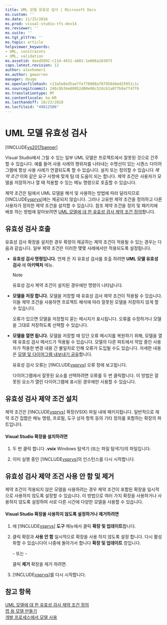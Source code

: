 ```yaml
---
title: UML 모델 유효성 검사 | Microsoft Docs
ms.custom: ''
ms.date: 11/15/2016
ms.prod: visual-studio-tfs-dev14
ms.reviewer: ''
ms.suite: ''
ms.tgt_pltfrm: ''
ms.topic: article
helpviewer_keywords:
- UML, constraints
- UML, validation
ms.assetid: deed5092-c11d-4431-a801-1e866a103075
caps.latest.revision: 12
author: alexhomer1
ms.author: gewarren
manager: douge
ms.openlocfilehash: c13a5e8ed5ae7fe778908af87958d4ed25951c1c
ms.sourcegitcommit: 240c8b34e80952d00e90c52dcb1a077b9aff47f6
ms.translationtype: MT
ms.contentlocale: ko-KR
ms.lasthandoff: 10/23/2018
ms.locfileid: "49812506"
---
```

# <a name="validate-your-uml-model"></a>UML 모델 유효성 검사
[!INCLUDE[vs2017banner](../includes/vs2017banner.md)]

Visual Studio에서 그릴 수 있는 일부 UML 모델은 프로젝트에서 잘못된 것으로 간주할 수 있습니다. 예를 들어 사용 사례의 행위자를 나타내는 수명선이 있는 시퀀스 다이어그램에 항상 사용 사례가 연결되도록 할 수 있습니다. 설치 또는 정의할 수 있습니다 *제약 조건* 이와 같은 요구 사항에 맞게 팀 데 도움이 되는 합니다. 제약 조건은 사용자가 모델을 저장하거나 열 때 적용할 수 있는 메뉴 명령으로 호출할 수 있습니다.  
  
 제약 조건은 팀에서 UML 모델을 해석 및 사용하는 방법에 따라 달라지므로 [!INCLUDE[vsprvs](../includes/vsprvs-md.md)]에는 제공되지 않습니다. 그러나 고유한 제약 조건을 정의하고 다른 사용자가 정의한 제약 조건을 설치할 수 있습니다. 참조 제약 조건을 정의 및 패키지에 배포 하는 방법에 알아보려면 [UML 모델에 대 한 유효성 검사 제약 조건 정의](../modeling/define-validation-constraints-for-uml-models.md)합니다.  
  
## <a name="invoking-validation"></a>유효성 검사 호출  
 유효성 검사 확장을 설치한 경우 확장이 제공하는 제약 조건이 적용될 수 있는 경우는 다음과 같습니다. 일부 제약 조건은 이러한 몇몇 사례에서만 적용되도록 설정됩니다.  
  
- **유효성 검사 명령입니다.** 언제 든 지 유효성 검사를 호출 하려면 **UML 모델 유효성 검사** 에 **아키텍처** 메뉴.  
  
  > [!NOTE]
  >  유효성 검사 제약 조건이 설치된 경우에만 명령이 나타납니다.  
  
- **모델을 저장 합니다.** 모델을 저장할 때 유효성 검사 제약 조건이 적용될 수 있습니다. 이들 제약 조건을 사용하면 프로젝트 해석에 따라 잘못된 모델을 저장하지 않게 할 수 있습니다.  
  
   오류가 있으면 모델을 저장할지 묻는 메시지가 표시됩니다. 오류를 수정하거나 모델을 그대로 저장하도록 선택할 수 있습니다.  
  
- **모델을 열면 됩니다.** 모델을 저장할 때 있던 오류 메시지를 복원하기 위해, 모델을 열 때 유효성 검사 메서드가 적용될 수 있습니다. 모델의 다른 파트에서 작업 중인 사용자가 적용한 변경 내용 간 불일치로 인해 오류가 도입될 수도 있습니다. 자세한 내용은 [모델 및 다이어그램 내보내기 공유](../modeling/share-models-and-exporting-diagrams.md)합니다.  
  
  유효성 검사 오류는 [!INCLUDE[vsprvs](../includes/vsprvs-md.md)] 오류 창에 보고됩니다.  
  
  다이어그램에서 잘못된 요소를 선택하려면 오류를 두 번 클릭합니다. 이 방법은 잘못된 요소가 열린 다이어그램에 표시된 경우에만 사용할 수 있습니다.  
  
## <a name="installing-validation-constraints"></a>유효성 검사 제약 조건 설치  
 제약 조건은 [!INCLUDE[vsprvs](../includes/vsprvs-md.md)] 확장(VSIX) 파일 내에 패키지됩니다. 일반적으로 제약 조건 집합은 메뉴 명령, 프로필, 도구 상자 항목 등의 기타 정의를 포함하는 확장의 파트입니다.  
  
#### <a name="to-install-a-visual-studio-extension"></a>Visual Studio 확장을 설치하려면  
  
1.  두 번 클릭 합니다 **.vsix** Windows 탐색기 (또는 파일 탐색기)의 파일입니다.  
  
2.  이미 실행 중인 [!INCLUDE[vsprvs](../includes/vsprvs-md.md)]의 인스턴스를 다시 시작합니다.  
  
## <a name="disabling-and-uninstalling-validation-constraints"></a>유효성 검사 제약 조건 사용 안 함 및 제거  
 제약 조건이 적용되지 않은 모델을 사용하려는 경우 제약 조건이 포함된 확장을 일시적으로 사용하지 않도록 설정할 수 있습니다. 이 방법으로 여러 가지 확장을 사용하거나 사용하지 않도록 설정하여 서로 다른 시간에 다양한 모델을 사용할 수 있습니다.  
  
#### <a name="to-disable-or-uninstall-a-visual-studio-extension"></a>Visual Studio 확장을 사용하지 않도록 설정하거나 제거하려면  
  
1.  에 [!INCLUDE[vsprvs](../includes/vsprvs-md.md)] **도구** 메뉴에서 클릭 **확장 및 업데이트**합니다.  
  
2.  클릭 확장과 **사용 안 함** 일시적으로 확장을 사용 하지 않도록 설정 합니다. 다시 활성화할 수 있습니다이 나중에 돌아가서 합니다 **확장 및 업데이트** 창입니다.  
  
     \- 또는 -  
  
     클릭 **제거** 확장을 제거 하려면.  
  
3.  [!INCLUDE[vsprvs](../includes/vsprvs-md.md)]를 다시 시작합니다.  
  
## <a name="see-also"></a>참고 항목  
 [UML 모델에 대 한 유효성 검사 제약 조건 정의](../modeling/define-validation-constraints-for-uml-models.md)   
 [앱 용 모델 만들기](../modeling/create-models-for-your-app.md)   
 [개발 프로세스에서 모델 사용](../modeling/use-models-in-your-development-process.md)



